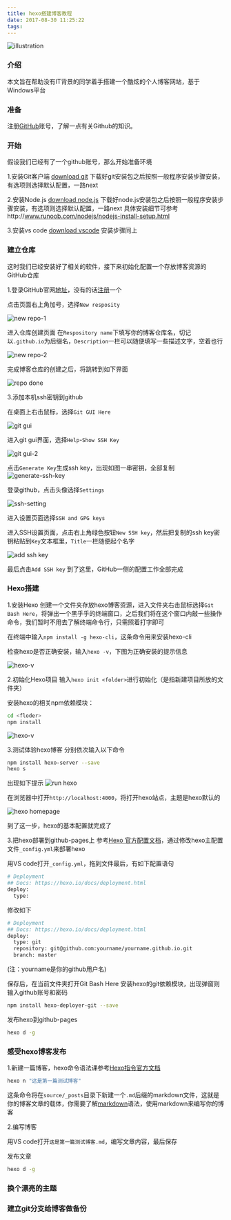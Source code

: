 ```yaml
---
title: hexo搭建博客教程
date: 2017-08-30 11:25:22
tags:
---
```


![illustration](/images/hexo/look-me.png)
### 介绍
本文旨在帮助没有IT背景的同学着手搭建一个酷炫的个人博客网站，基于Windows平台

<!--more-->

### 准备
注册[GitHub](http://baike.baidu.com/item/GitHub)账号，了解一点有关Github的知识。

### 开始
假设我们已经有了一个github账号，那么开始准备环境

1.安装Git客户端 
[download git](https://www.git-scm.com/download/)
下载好git安装包之后按照一般程序安装步骤安装，有选项则选择默认配置，一路next

2.安装Node.js
[download node.js](https://nodejs.org/dist/v6.10.2/node-v6.10.2-x64.msi)
下载好node.js安装包之后按照一般程序安装步骤安装，有选项则选择默认配置，一路next
具体安装细节可参考http://www.runoob.com/nodejs/nodejs-install-setup.html

3.安装vs code
[download vscode](https://code.visualstudio.com/Download)
安装步骤同上

### 建立仓库
这时我们已经安装好了相关的软件，接下来初始化配置一个存放博客资源的GitHub仓库

1.登录GitHub官网[地址](https://github.com/)，没有的话[注册](https://github.com/join)一个

点击页面右上角加号，选择`New resposity`

![new repo-1](/images/hexo/new-repository.png)


进入仓库创建页面
在`Respository name`下填写你的博客仓库名，切记以`.github.io`为后缀名，`Description`一栏可以随便填写一些描述文字，空着也行

![new repo-2](/images/hexo/new-repo.png)


完成博客仓库的创建之后，将跳转到如下界面

![repo done](/images/hexo/repo-done.png)


3.添加本机ssh密钥到github

在桌面上右击鼠标，选择`Git GUI Here`

![git gui](/images/hexo/git-gui.png)


进入git gui界面，选择`Help`-`Show SSH Key`

![git gui-2](/images/hexo/show-ssh.png)


点击`Generate Key`生成ssh key，出现如图一串密钥，全部复制
![generate-ssh-key](/images/hexo/ssh-key.png)


登录github，点击头像选择`Settings`

![ssh-setting](/images/hexo/ssh-setting.png)


进入设置页面选择`SSH and GPG keys`

进入SSH设置页面，点击右上角绿色按钮`New SSH key`，然后把复制的ssh key密钥粘贴到`Key`文本框里，`Title`一栏随便起个名字

![add ssh key](/images/hexo/add-ssh-key.png)


最后点击`Add SSH key`
到了这里，GitHub一侧的配置工作全部完成



### Hexo搭建

1.安装Hexo
创建一个文件夹存放hexo博客资源，进入文件夹右击鼠标选择`Git Bash Here`，将弹出一个黑乎乎的终端窗口，之后我们将在这个窗口内敲一些操作命令，我们暂时不用去了解终端命令行，只需照着打字即可


在终端中输入`npm install -g hexo-cli`，这条命令用来安装hexo-cli

检查hexo是否正确安装，输入`hexo -v`，下图为正确安装的提示信息

![hexo-v](/images/hexo/hexo-v.png)


2.初始化Hexo项目
输入`hexo init <folder>`进行初始化（<folder>是指新建项目所放的文件夹）


安装hexo的相关npm依赖模块：

```bash
cd <floder>
npm install
```
![hexo-v](/images/hexo/npm-install.png)


3.测试体验hexo博客
分别依次输入以下命令

```bash
npm install hexo-server --save
hexo s
```
出现如下提示
![run hexo](/images/hexo/hexo-server.png)


在浏览器中打开`http://localhost:4000`，将打开hexo站点，主题是hexo默认的

![hexo homepage](/images/hexo/run-hexo.png)

到了这一步，hexo的基本配置就完成了

3.把hexo部署到github-pages上
参考[Hexo 官方配置文档](https://hexo.io/zh-cn/docs/configuration.html)，通过修改hexo主配置文件`_config.yml`来部署hexo

用VS code打开`_config.yml`，拖到文件最后，有如下配置语句
```bash
# Deployment
## Docs: https://hexo.io/docs/deployment.html
deploy:
  type:
```
修改如下
```bash
# Deployment
## Docs: https://hexo.io/docs/deployment.html
deploy:  
  type: git
  repository: git@github.com:yourname/yourname.github.io.git
  branch: master
```
(注：yourname是你的github用户名)

保存后，在当前文件夹打开Git Bash Here
安装hexo的git依赖模块，出现弹窗则输入github账号和密码

```bash
npm install hexo-deployer-git --save
```
发布hexo到github-pages
```bash
hexo d -g
```
### 感受hexo博客发布
1.新建一篇博客，hexo命令语法课参考[Hexo指令官方文档](https://hexo.io/zh-cn/docs/commands.html)
```bash
hexo n "这是第一篇测试博客"
```

这条命令将在`source/_posts`目录下新建一个`.md`后缀的markdown文件，这就是你的博客文章的载体，你需要了解[markdown](http://wowubuntu.com/markdown/)语法，使用markdown来编写你的博客

2.编写博客

用VS code打开`这是第一篇测试博客.md`，编写文章内容，最后保存


发布文章

```bash
hexo d -g
```

### 换个漂亮的主题

### 建立git分支给博客做备份
